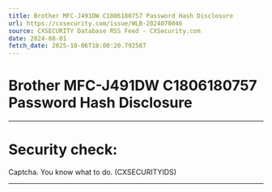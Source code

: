 ```yaml
---
title: Brother MFC-J491DW C1806180757 Password Hash Disclosure
url: https://cxsecurity.com/issue/WLB-2024070046
source: CXSECURITY Database RSS Feed - CXSecurity.com
date: 2024-08-01
fetch_date: 2025-10-06T18:00:20.792587
---
```


# Brother MFC-J491DW C1806180757 Password Hash Disclosure

---

# Security check:

Captcha. You know what to do. (CXSECURITYIDS)

---